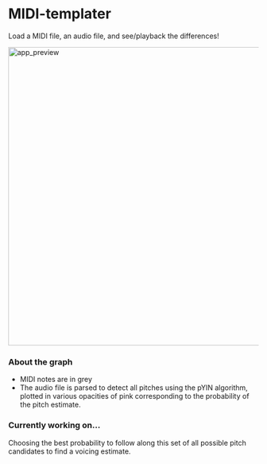 # MIDI-templater

Load a MIDI file, an audio file, and see/playback the differences!

<img width="600" alt="app_preview" src="https://github.com/user-attachments/assets/9325f1c3-7368-401d-9371-430639028987">

### About the graph
- MIDI notes are in grey
- The audio file is parsed to detect all pitches using the pYIN algorithm, plotted in various opacities of pink corresponding to the probability of the pitch estimate.

### Currently working on...
Choosing the best probability to follow along this set of all possible pitch candidates to find a voicing estimate.
